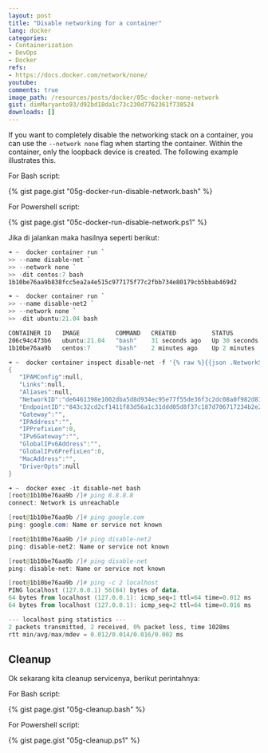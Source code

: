 ```yaml
---
layout: post
title: "Disable networking for a container"
lang: docker
categories:
- Containerization
- DevOps
- Docker
refs: 
- https://docs.docker.com/network/none/
youtube: 
comments: true
image_path: /resources/posts/docker/05c-docker-none-network
gist: dimMaryanto93/d92bd18da1c73c230d7762361f738524
downloads: []
---
```


If you want to completely disable the networking stack on a container, you can use the `--network none` flag when starting the container. Within the container, only the loopback device is created. The following example illustrates this.

For Bash script:

{% gist page.gist "05g-docker-run-disable-network.bash" %}

For Powershell script:

{% gist page.gist "05c-docker-run-disable-network.ps1" %}

Jika di jalankan maka hasilnya seperti berikut:

```powershell
➜ ~  docker container run `
>> --name disable-net `
>> --network none `
>> -dit centos:7 bash
1b10be76aa9b838fcc5ea2a4e515c977175f77c2fbb734e80179cb5bbab469d2

➜ ~  docker container run `
>> --name disable-net2 `
>> --network none `
>> -dit ubuntu:21.04 bash

CONTAINER ID   IMAGE          COMMAND   CREATED          STATUS          PORTS     NAMES
206c94c473b6   ubuntu:21.04   "bash"    31 seconds ago   Up 30 seconds             disable-net2
1b10be76aa9b   centos:7       "bash"    2 minutes ago    Up 2 minutes              disable-net

➜ ~  docker container inspect disable-net -f '{% raw %}{{json .NetworkSettings.Networks.none }}{% endraw %}'
{
   "IPAMConfig":null,
   "Links":null,
   "Aliases":null,
   "NetworkID":"de6461398e1002dba5d8d934ec95e77f55de36f3c2dc08a0f982d81eede35e70",
   "EndpointID":"843c32cd2cf1411f83d56a1c31ddd05d8f37c187d706717234b2e252505cc510",
   "Gateway":"",
   "IPAddress":"",
   "IPPrefixLen":0,
   "IPv6Gateway":"",
   "GlobalIPv6Address":"",
   "GlobalIPv6PrefixLen":0,
   "MacAddress":"",
   "DriverOpts":null
}

➜ ~  docker exec -it disable-net bash
[root@1b10be76aa9b /]# ping 8.8.8.8
connect: Network is unreachable

[root@1b10be76aa9b /]# ping google.com
ping: google.com: Name or service not known

[root@1b10be76aa9b /]# ping disable-net2
ping: disable-net2: Name or service not known

[root@1b10be76aa9b /]# ping disable-net
ping: disable-net: Name or service not known

[root@1b10be76aa9b /]# ping -c 2 localhost
PING localhost (127.0.0.1) 56(84) bytes of data.
64 bytes from localhost (127.0.0.1): icmp_seq=1 ttl=64 time=0.012 ms
64 bytes from localhost (127.0.0.1): icmp_seq=2 ttl=64 time=0.016 ms

--- localhost ping statistics ---
2 packets transmitted, 2 received, 0% packet loss, time 1028ms
rtt min/avg/max/mdev = 0.012/0.014/0.016/0.002 ms
```

## Cleanup

Ok sekarang kita cleanup servicenya, berikut perintahnya:

For Bash script:

{% gist page.gist "05g-cleanup.bash" %}

For Powershell script:

{% gist page.gist "05g-cleanup.ps1" %}